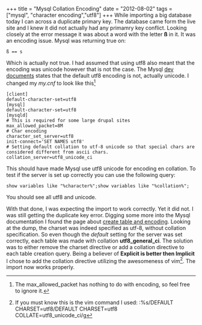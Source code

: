 +++
title = "Mysql Collation Encoding"
date = "2012-08-02"
tags = ["mysql", "character encoding","utf8"]
+++
While importing a big database today I can across a duplicate primary key. The database came form the live site and I knew it did not actually had any primamry key conflict. Looking closely at the error message it was about a word with the letter **ß** in it. It was an encoding issue. Mysql was returning true on:

	ß == s

Which is actually not true. I had assumed that using utf8 also meant that the encoding was unicode however that is not the case. The Mysql [dev documents](http://dev.mysql.com/doc/refman/5.5/en/charset-unicode-sets.html) states that the default utf8 encoding is not, actually unicode.  I changed my *my.cnf* to look like this[^cnf]

	[client]
	default-character-set=utf8
	[mysql]
	default-character-set=utf8
	[mysqld]
	# This is required for some large drupal sites
	max_allowed_packet=8M
	# Char encoding
	character_set_server=utf8
	init-connect='SET NAMES utf8'
	# Setting default collation to utf-8 unicode so that special chars are considered different from ascii chars.
	collation_server=utf8_unicode_ci

This should have made Mysql use utf8 unicode for encoding en collation. To test if the server is set up correctly you can use the following query:

	show variables like "%character%";show variables like "%collation%";

You should see all utf8 and unicode.

With that done, I was expecting the import to work correctly. Yet it did not. I was still getting the duplicate key error. Digging some more into the Mysql documentation I found the page about [create table and encoding](http://dev.mysql.com/doc/refman/5.0/en/charset-table.html). Looking at the dump, the charset was indeed specified as utf-8, without collation specification. So even though the *default* setting for the server was set correctly, each table was made with collation **utf8_general_ci**. The solution was to either remove the charset directive or add a collation directive to each table creation query. Being a believer of **Explicit is better then Implicit** I chose to add the collation directive utilizing the awesomeness of vim[^vim]. The import now works properly.



[^cnf]: The max_allowed_packet has nothing to do with encoding, so feel free to ignore it.

[^vim]: If you must know this is the vim command I used: :%s/DEFAULT CHARSET=utf8/DEFAULT CHARSET=utf8 COLLATE=utf8_unicode_ci/g
